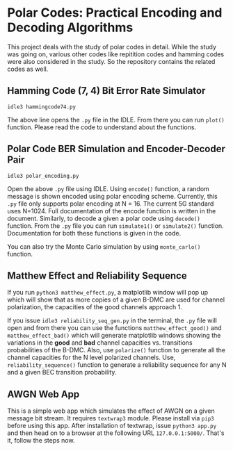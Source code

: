 # Polar Codes: Practical Encoding and Decoding Algorithms
This project deals with the study of polar codes in detail. While the study was going on, various other codes like repitition codes and hamming codes were also considered in the study. So the repository contains the related codes as well.

## Hamming Code (7, 4) Bit Error Rate Simulator
```
idle3 hammingcode74.py
```
The above line opens the ```.py``` file in the IDLE. From there you can run ```plot()``` function. Please read the code to understand about the functions.

## Polar Code BER Simulation and Encoder-Decoder Pair
```
idle3 polar_encoding.py
```
Open the above ```.py``` file using IDLE. Using ```encode()``` function, a random message is shown encoded using polar encoding scheme. Currently, this ```.py``` file only supports polar encoding at N = 16. The current 5G standard uses N=1024. Full documentation of the encode function is written in the document. Similarly, to decode a given a polar code using ```decode()``` function. From the ```.py``` file you can run ```simulate1()``` or ```simulate2()``` function. Documentation for both these functions is given in the code.

You can also try the Monte Carlo simulation by using ```monte_carlo()``` function.

## Matthew Effect and Reliability Sequence
If you run ```python3 matthew_effect.py```, a matplotlib window will pop up which will show that as more copies of a given B-DMC are used for channel polarization, the capacities of the good channels approach 1.

If you issue ```idle3 reliability_seq_gen.py``` in the terminal, the ```.py``` file will open and from there you can use the functions ```matthew_effect_good()``` and ```matthew_effect_bad()``` which will generate matplotlib windows showing the variations in the **good** and **bad** channel capacities vs. transitions probabilities of the B-DMC. Also, use ```polarize()``` function to generate all the channel capacities for the N level polarized channels. Use, ```reliability_sequence()``` function to generate a reliability sequence for any N and a given BEC transition probability.

## AWGN Web App
This is a simple web app which simulates the effect of AWGN on a given message bit stream. It requires ```textwrap3``` module. Please install via ```pip3``` before using this app. After installation of textwrap, issue ```python3 app.py``` and then head on to a browser at the following URL ```127.0.0.1:5000/```. That's it, follow the steps now.
